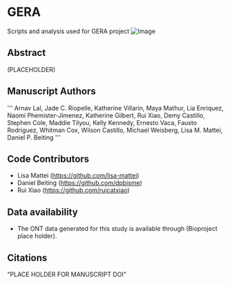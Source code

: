# GERA
Scripts and analysis used for GERA project
![Image](https://github.com/user-attachments/assets/eb9b428c-5938-486d-900a-fb9b93c016a4)

## Abstract
(PLACEHOLDER)


## Manuscript Authors
'''
Arnav Lal, Jade C. Riopelle, Katherine Villarin, Maya Mathur, Lia Enriquez, Naomi Phemister-Jimenez, Katherine Gilbert, Rui Xiao, Demy Castillo, Stephen Cole, Maddie Tilyou, Kelly Kennedy, Ernesto Vaca, Fausto Rodriguez, Whitman Cox, Wilson Castillo, Michael Weisberg, Lisa M. Mattei, Daniel P. Beiting
'''

## Code Contributors
- Lisa Mattei (https://github.com/lisa-mattei)
- Daniel Beiting (https://github.com/dpbisme)
- Rui Xiao (https://github.com/ruicatxiao)

## Data availability
- The ONT data generated for this study is available through (Bioproject place holder).


## Citations
"PLACE HOLDER FOR MANUSCRIPT DOI"
